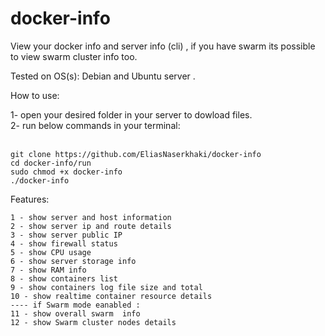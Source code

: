 # docker-info
View your docker info and server info (cli) , if you have swarm its possible to view swarm cluster info too.

Tested on OS(s): Debian and Ubuntu server .

How to use:

1- open your desired folder in your server to dowload files.
<br />
2- run below commands in your terminal:
<br /><br />

```shell
git clone https://github.com/EliasNaserkhaki/docker-info
cd docker-info/run
sudo chmod +x docker-info
./docker-info
```

Features:

```ol
1 - show server and host information
2 - show server ip and route details
3 - show server public IP
4 - show firewall status
5 - show CPU usage
6 - show server storage info
7 - show RAM info
8 - show containers list
9 - show containers log file size and total
10 - show realtime container resource details
---- if Swarm mode eanabled : 
11 - show overall swarm  info
12 - show Swarm cluster nodes details
```
